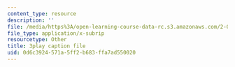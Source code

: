 ```yaml
---
content_type: resource
description: ''
file: /media/https%3A/open-learning-course-data-rc.s3.amazonaws.com/2-003sc-engineering-dynamics-fall-2011/0d6c3924571a5ff2b683ffa7ad550020_zNCBDrnT05E.vtt
file_type: application/x-subrip
resourcetype: Other
title: 3play caption file
uid: 0d6c3924-571a-5ff2-b683-ffa7ad550020
---
```

